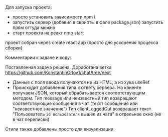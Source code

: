 Для запуска проекта:

- просто установить зависимости npm i
- запустить сервер (добавил в скрипты в фале package.json) запустить прям оттуда можно
- старт проекта на реакт nmp start

проект собран через create react app (просто для ускорения процесса сборки)

Комментарии к задаче и коду:

Поставленная задача решена. Доработана ветка https://github.com/KonstantinOrlov1/chat/tree/next

- Данные с поля ввода получаются не из HTML, а из хука useRef
- Происходит добавления типа к ответу сервера. На клиенте получаем JSON, который обрабатывается соответствующим методом.
  Тип message или неизвестный тип возвращают соответствующие сообщения в чат (текст сообщения или "неизвестное значение")
  Тип clientLoggedOut возвращает текст "Пользователь `id пользователя` вышел из чата" в отдельное окно (не в чат переписки)

Стили также добавлены просто для визуализации.

